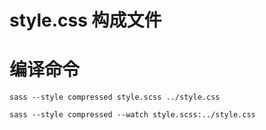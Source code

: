 # style.css 构成文件

# 编译命令
```
sass --style compressed style.scss ../style.css
```
```
sass --style compressed --watch style.scss:../style.css
```

